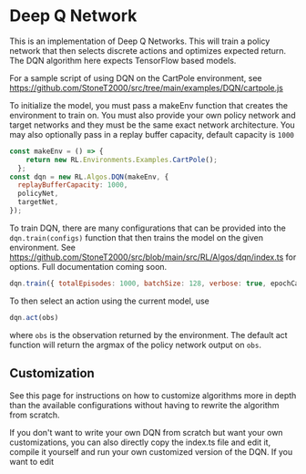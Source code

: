 # Deep Q Network

This is an implementation of Deep Q Networks. This will train a policy network that then selects discrete actions and optimizes expected return. The DQN algorithm here expects TensorFlow based models.

For a sample script of using DQN on the CartPole environment, see https://github.com/StoneT2000/src/tree/main/examples/DQN/cartpole.js

To initialize the model, you must pass a makeEnv function that creates the environment to train on. You must also provide your own policy network and target networks and they must be the same exact network architecture. You may also optionally pass in a replay buffer capacity, default capacity is `1000`

```js
const makeEnv = () => {
    return new RL.Environments.Examples.CartPole();
  };
const dqn = new RL.Algos.DQN(makeEnv, {
  replayBufferCapacity: 1000,
  policyNet,
  targetNet,
});
```
<!-- TODO - add documentation for the configurations -->
To train DQN, there are many configurations that can be provided into the `dqn.train(configs)` function that then trains the model on the given environment. See https://github.com/StoneT2000/src/blob/main/src/RL/Algos/dqn/index.ts for options. Full documentation coming soon.

```js
dqn.train({ totalEpisodes: 1000, batchSize: 128, verbose: true, epochCallback, });
```

To then select an action using the current model, use
```js
dqn.act(obs)
```
where `obs` is the observation returned by the environment. The default act function will return the argmax of the policy network output on `obs`.

<!-- TODO - add CLI way to run this -->

## Customization

See this page for instructions on how to customize algorithms more in depth than the available configurations without having to rewrite the algorithm from scratch.

If you don't want to write your own DQN from scratch but want your own customizations, you can also directly copy the index.ts file and edit it, compile it yourself and run your own customized version of the DQN. If you want to edit